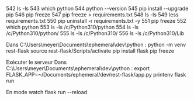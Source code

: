 542 ls -ls
543 which python
544 python --version
545 pip install --upgrade pip
546 pip freeze
547 pip freeze > requirements.txt
548 ls -ls
549 less requirements.txt
550 pip uninstall -r requirements.txt -y
551 pip freeze
552 which python
553 ls -ls /c/Python310/python
554 ls -ls /c/Python310/python/
555 ls -ls /c/Python310/
556 ls -ls /c/Python310/Lib

Dans C:\Users\meyer\Documents\ephemeral\dev\python :
python -m venv rest-flask
source rest-flask/Scripts/activate
pip install flask
pip freeze

Exécuter le serveur
Dans C:\Users\meyer\Documents\ephemeral\dev\python :
export FLASK_APP=~/Documents/ephemeral/dev/rest-flask/app.py
printenv
flask run

En mode watch
flask run --reload
